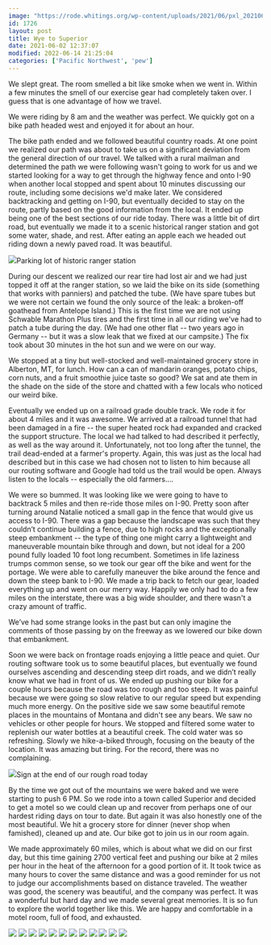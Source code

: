 ```yaml
---
image: "https://rode.whitings.org/wp-content/uploads/2021/06/pxl_20210601_230445441_original-scaled.jpg"
id: 1726
layout: post
title: Wye to Superior
date: 2021-06-02 12:37:07
modified: 2022-06-14 21:25:04
categories: ['Pacific Northwest', 'pew']
---
```



We slept great. The room smelled a bit like smoke when we went in. Within a few minutes the smell of our exercise gear had completely taken over. I guess that is one advantage of how we travel.




We were riding by 8 am and the weather was perfect. We quickly got on a bike path headed west and enjoyed it for about an hour. 




The bike path ended and we followed beautiful country roads. At one point we realized our path was about to take us on a significant deviation from the general direction of our travel. We talked with a rural mailman and determined the path we were following wasn't going to work for us and we started looking for a way to get through the highway fence and onto I-90 when another local stopped and spent about 10 minutes discussing our route, including some decisions we'd make later. We considered backtracking and getting on I-90, but eventually decided to stay on the route, partly based on the good information from the local. It ended up being one of the best sections of our ride today. There was a little bit of dirt road, but eventually we made it to a scenic historical ranger station and got some water, shade, and rest. After eating an apple each we headed out riding down a newly paved road. It was beautiful.




![](https://rode.whitings.org/wp-content/uploads/2021/06/img_1100-1024x768.jpg)Parking lot of historic ranger station


During our descent we realized our rear tire had lost air and we had just topped it off at the ranger station, so we laid the bike on its side (something that works with panniers) and patched the tube. (We have spare tubes but we were not certain we found the only source of the leak: a broken-off goathead from Antelope Island.) This is the first time we are not using Schwable Marathon Plus tires and the first time in all our riding we've had to patch a tube during the day. (We had one other flat -- two years ago in Germany -- but it was a slow leak that we fixed at our campsite.) The fix took about 30 minutes in the hot sun and we were on our way.




We stopped at a tiny but well-stocked and well-maintained grocery store in Alberton, MT, for lunch. How can a can of mandarin oranges, potato chips, corn nuts, and a fruit smoothie juice taste so good? We sat and ate them in the shade on the side of the store and chatted with a few locals who noticed our weird bike. 




Eventually we ended up on a railroad grade double track. We rode it for about 4 miles and it was awesome. We arrived at a railroad tunnel that had been damaged in a fire -- the super heated rock had expanded and cracked the support structure. The local we had talked to had described it perfectly, as well as the way around it. Unfortunately, not too long after the tunnel, the trail dead-ended at a farmer's property. Again, this was just as the local had described but in this case we had chosen not to listen to him because all our routing software and Google had told us the trail would be open. Always listen to the locals -- especially the old farmers….




We were so bummed. It was looking like we were going to have to backtrack 5 miles and then re-ride those miles on I-90. Pretty soon after turning around Natalie noticed a small gap in the fence that would give us access to I-90. There was a gap because the landscape was such that they couldn’t continue building a fence, due to high rocks and the exceptionally steep embankment -- the type of thing one might carry a lightweight and maneuverable mountain bike through and down, but not ideal for a 200 pound fully loaded 10 foot long recumbent. Sometimes in life laziness trumps common sense, so we took our gear off the bike and went for the portage. We were able to carefully maneuver the bike around the fence and down the steep bank to I-90. We made a trip back to fetch our gear, loaded everything up and went on our merry way. Happily we only had to do a few miles on the interstate, there was a big wide shoulder, and there wasn't a crazy amount of traffic.




We’ve had some strange looks in the past but can only imagine the comments of those passing by on the freeway as we lowered our bike down that embankment.




Soon we were back on frontage roads enjoying a little peace and quiet. Our routing software took us to some beautiful places, but eventually we found ourselves ascending and descending steep dirt roads, and we didn’t really know what we had in front of us. We ended up pushing our bike for a couple hours because the road was too rough and too steep. It was painful because we were going so slow relative to our regular speed but expending much more energy. On the positive side we saw some beautiful remote places in the mountains of Montana and didn't see any bears. We saw no vehicles or other people for hours. We stopped and filtered some water to replenish our water bottles at a beautiful creek. The cold water was so refreshing. Slowly we hike-a-biked through, focusing on the beauty of the location. It was amazing but tiring. For the record, there was no complaining.




![](https://rode.whitings.org/wp-content/uploads/2021/06/img_1122-copy-691x1024.jpg)Sign at the end of our rough road today


By the time we got out of the mountains we were baked and we were starting to push 6 PM. So we rode into a town called Superior and decided to get a motel so we could clean up and recover from perhaps one of our hardest riding days on tour to date. But again it was also honestly one of the most beautiful. We hit a grocery store for dinner (never shop when famished), cleaned up and ate. Our bike got to join us in our room again.




We made approximately 60 miles, which is about what we did on our first day, but this time gaining 2700 vertical feet and pushing our bike at 2 miles per hour in the heat of the afternoon for a good portion of it. It took twice as many hours to cover the same distance and was a good reminder for us not to judge our accomplishments based on distance traveled. The weather was good, the scenery was beautiful, and the company was perfect. It was a wonderful but hard day and we made several great memories. It is so fun to explore the world together like this. We are happy and comfortable in a motel room, full of food, and exhausted.




<!-- Auto-inserted images -->
![](https://rode.whitings.org/wp-content/uploads/2021/06/PXL_20210602_182916659.jpg)
![](https://rode.whitings.org/wp-content/uploads/2021/06/PXL_20210602_192832124.jpg)
![](https://rode.whitings.org/wp-content/uploads/2021/06/img_1099-scaled.jpg)
![](https://rode.whitings.org/wp-content/uploads/2021/06/img_1100-scaled.jpg)
![](https://rode.whitings.org/wp-content/uploads/2021/06/img_1103-scaled.jpg)
![](https://rode.whitings.org/wp-content/uploads/2021/06/img_1116-scaled.jpg)
![](https://rode.whitings.org/wp-content/uploads/2021/06/img_1117-scaled.jpg)
![](https://rode.whitings.org/wp-content/uploads/2021/06/img_1121-1-scaled.jpg)
![](https://rode.whitings.org/wp-content/uploads/2021/06/img_1125-scaled.jpg)
![](https://rode.whitings.org/wp-content/uploads/2021/06/img_1149.jpg)
![](https://rode.whitings.org/wp-content/uploads/2021/06/pxl_20210601_195759207_original-scaled.jpg)
![](https://rode.whitings.org/wp-content/uploads/2021/06/pxl_20210601_230445441_original-scaled.jpg)
